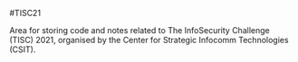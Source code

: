 #TISC21

Area for storing code and notes related to The InfoSecurity Challenge (TISC) 2021, organised by the Center for Strategic Infocomm Technologies (CSIT).
